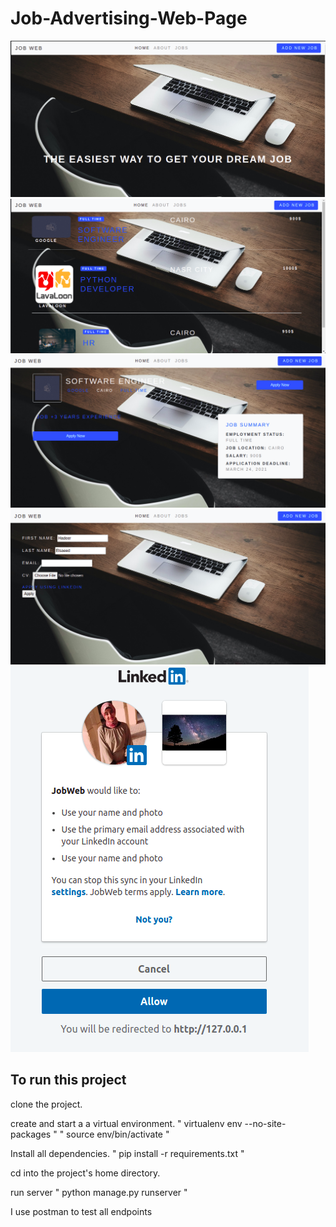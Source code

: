 # Job-Advertising-Web-Page
![](static/Readme/home.png)
![](static/Readme/jobs.png)
![](static/Readme/job.png)
![](static/Readme/apply.png)
![](static/Readme/linkedin.png)
## To run this project
clone the project.

create and start a a virtual environment. " virtualenv env --no-site-packages " " source env/bin/activate "

Install all dependencies. " pip install -r requirements.txt "

cd into the project's home directory.

run server " python manage.py runserver "

I use postman to test all endpoints
